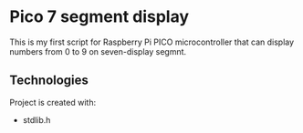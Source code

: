 # Pico 7 segment display

This is my first script for Raspberry Pi PICO microcontroller that can display numbers from 0 to 9 on seven-display segmnt.

## Technologies

Project is created with:

- stdlib.h
